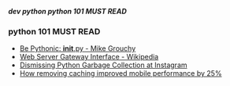 _**dev python python 101 MUST READ**_

### python 101 MUST READ

- [Be Pythonic: __init__.py - Mike Grouchy](http://mikegrouchy.com/blog/2012/05/be-pythonic-__init__py.html)
- [Web Server Gateway Interface - Wikipedia](https://en.wikipedia.org/wiki/Web_Server_Gateway_Interface)
- [Dismissing Python Garbage Collection at Instagram](https://engineering.instagram.com/dismissing-python-garbage-collection-at-instagram-4dca40b29172#.b93ej3ir0)
- [How removing caching improved mobile performance by 25%](https://engineering.klarna.com/how-removing-caching-improved-mobile-performance-by-25-52a17cc339a2#.ncxur4rvm)
